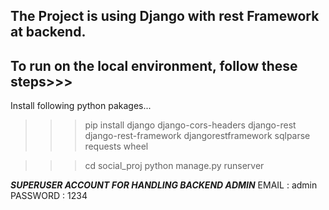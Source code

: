 ## The Project is using Django with rest Framework at backend.

## To run on the local environment, follow these steps>>>

Install following python pakages...

> > > pip install django django-cors-headers django-rest django-rest-framework djangorestframework sqlparse requests wheel

> > > cd social_proj
> > > python manage.py runserver

**_SUPERUSER ACCOUNT FOR HANDLING BACKEND ADMIN_**
EMAIL : admin
PASSWORD : 1234

